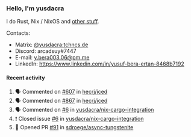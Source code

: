 ### Hello, I'm yusdacra

I do Rust, Nix / NixOS and [other stuff](https://yusdacra.gitlab.io/about).

Contacts:
- Matrix: [@yusdacra:tchncs.de](https://matrix.to/#/@yusdacra:tchncs.de)
- Discord: arcadsuy#7447
- E-mail: y.bera003.06@pm.me
- LinkedIn: https://www.linkedin.com/in/yusuf-bera-ertan-8468b7192

#### Recent activity

<!--START_SECTION:activity-->
1. 🗣 Commented on [#607](https://github.com/hecrj/iced/issues/607) in [hecrj/iced](https://github.com/hecrj/iced)
2. 🗣 Commented on [#867](https://github.com/hecrj/iced/issues/867) in [hecrj/iced](https://github.com/hecrj/iced)
3. 🗣 Commented on [#6](https://github.com/yusdacra/nix-cargo-integration/issues/6) in [yusdacra/nix-cargo-integration](https://github.com/yusdacra/nix-cargo-integration)
4. ❗️ Closed issue [#6](https://github.com/yusdacra/nix-cargo-integration/issues/6) in [yusdacra/nix-cargo-integration](https://github.com/yusdacra/nix-cargo-integration)
5. 💪 Opened PR [#91](https://github.com/sdroege/async-tungstenite/pull/91) in [sdroege/async-tungstenite](https://github.com/sdroege/async-tungstenite)
<!--END_SECTION:activity-->

